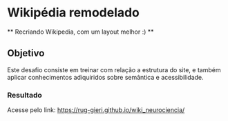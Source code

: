# Wikipédia remodelado

** Recriando Wikipedia, com um layout melhor :) **

## Objetivo
Este desafio consiste em treinar com relação a estrutura do site, e também aplicar conhecimentos adiquiridos sobre semântica e acessibilidade.

### Resultado 
Acesse pelo link: https://rug-gieri.github.io/wiki_neurociencia/


